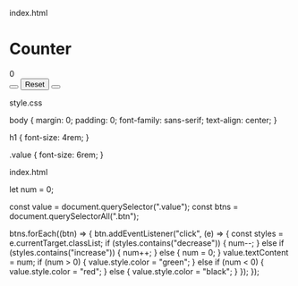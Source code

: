 index.html

<!DOCTYPE html>
<html lang="en">
  <head>
    <meta charset="UTF-8" />
    <meta name="viewport" content="width=device-width, initial-scale=1.0" />
    <title>Counter Project</title>
    <link rel="stylesheet" href="https://cdnjs.cloudflare.com/ajax/libs/font-awesome/5.15.3/css/all.min.css" integrity="sha512-iBBXm8fW90+nuLcSKlbmrPcLa0OT92xO1BIsZ+ywDWZCvqsWgccV3gFoRBv0z+8dLJgyAHIhR35VZc2oM/gI1w==" crossorigin="anonymous" />
    <link href="https://cdn.jsdelivr.net/npm/bootstrap@5.0.0-beta3/dist/css/bootstrap.min.css" rel="stylesheet" integrity="sha384-eOJMYsd53ii+scO/bJGFsiCZc+5NDVN2yr8+0RDqr0Ql0h+rP48ckxlpbzKgwra6" crossorigin="anonymous">
    <link rel="stylesheet" href="styles.css" />
  </head>
  <body>
    <main>
      <div>
        <h1>Counter</h1>
        <span class="value">0</span>
        <div>
          <button class="btn btn-danger decrease"><i class="fa fa-minus" aria-hidden="true"></i></button>
          <button class="btn btn-secondary reset">Reset</button>
          <button class="btn btn-success increase"><i class="fa fa-plus" aria-hidden="true"></i>
          </button>
        </div>
      </div>
    </main>
    <script src="index.js"></script>
  </body>
</html>

style.css

body {
  margin: 0;
  padding: 0;
  font-family: sans-serif;
  text-align: center;
}

h1 {
  font-size: 4rem;
}

.value {
  font-size: 6rem;
}

index.html

let num = 0;

const value = document.querySelector(".value");
const btns = document.querySelectorAll(".btn");

btns.forEach((btn) => {
  btn.addEventListener("click", (e) => {
    const styles = e.currentTarget.classList;
    if (styles.contains("decrease")) {
      num--;
    } else if (styles.contains("increase")) {
      num++;
    } else {
      num = 0;
    }
    value.textContent = num;
    if (num > 0) {
      value.style.color = "green";
    } else if (num < 0) {
      value.style.color = "red";
    } else {
      value.style.color = "black";
    }
  });
});

